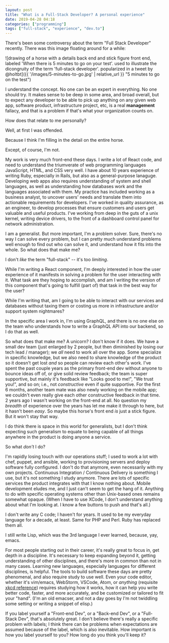 ```yaml
---
layout: post
title: "What is a Full-Stack Developer? A personal experience"
date: 2019-04-28 04:18
categories: ["programming"]
tags: ["full-stack", "experience", "dev.to"]
---
```


There's been some controversy about the term "Full Stack Developer" recently. There was this image floating around for a while:

![drawing of a horse with a details back end and stick figure front end, labeled 'When there is 5 minutes to go on your test'. used to illustrate the dicongruity of the term 'full-stack developer'. popularized in a tweet by @holtbt]({{ '/images/5-minutes-to-go.jpg' | relative_url }} "5 minutes to go on the test")

I understand the concept. No one can be an expert in everything. No one should try. It makes sense to be deep in some area, and broad overall, but to expect any developer to be able to pick up anything on any given web app, software product, infrastructure project, etc, is a real **management** fallacy, and that is a problem if that's what your organization counts on.

How does that relate to me personally?

Well, at first I was offended.

Because I think I'm filling in the detail on the entire horse.

Except, of course, I'm not.

My work is very much front-end these days. I write a lot of React code, and need to understand the triumverate of web programming languages JavaScript, HTML, and CSS very well. I have about 10 years experience of writing Ruby, especially in Rails, but also as a general-purpose lanaguge. Developing web apps also requires understanding of system and shell languages, as well as understanding how databases work and the languages associated with them. My practice has included working as a business analyst, to uncover users' needs and translate them into actionable requirements for developers. I've worked in quality assurance, as an engineer, to develop processes that ensure customers and users get valuable and useful products. I've working from deep in the guts of a unix kernel, writing device drivers, to the front of a dashboard control panel for network administration.

I am a generalist. But more important, I'm a problem solver. Sure, there's no way I can solve every problem, but I can pretty much understand problems well enough to find out who can solve it, and understand how it fits into the whole. So what does that make me?

I don't *like* the term "full-stack" -- it's too *limiting*.

While I'm writing a React component, I'm deeply interested in how the user experience of it manifests in solving a problem for the user interacting with it. What task are they hoping to accomplish, and am I writing the version of this component that's going to fulfill (part of) that task in the best way for the user?

While I'm writing that, am I going to be able to interact with our services and databases without taxing them or costing us more in infrastructure and/or support system nightmares?

In the specific area I work in, I'm using GraphQL, and there is no one else on the team who understands how to write a GraphQL API into our backend, so I do that as well.

So what does that make me? A unicorn? I don't know if it does. We have a small dev team (just enlarged by 2 people, but then diminished by losing our tech lead / manager); we *all* need to work all over the app. Some specialize in specific knowledge, but we also need to share knowledge of the product so it doesn't get lost *and* so people can review each other's work. I've spent the past couple years as the primary front-end dev without anyone to bounce ideas off of, or give solid review feedback; the team is super supportive, but mainly it's feedback like "Looks good to me!", "We trust you!", and so on; i.e., not *constructive* even if quite supportive. For the first 6 months, another team mate was also newly working on the mobile app; we couldn't even really give each other constructive feedback in that time. 2 years ago I wasn't working on the front-end at all. No question my *breadth* of experience over the years has let me make it through to here, but it hasn't been *easy*. So maybe this horse's front end *is* just a stick figure. But it won't stay that way.

I do think there is space in this world for generalists, but I don't think expecting such generalism to equate to being capable of all things anywhere in the product is doing anyone a service.

So what *don't* I do?

I'm rapidly losing touch with our operations stuff; I used to work a lot with chef, puppet, and ansible, working to provisioning servers and deploy software fully configured. I don't do that anymore, even necessarily with my own projects. Continuous Integration / Continuous Delivery is something I use, but it's not something I study anymore. There are lots of specific services the product integrates with that I know nothing about. Mobile development eludes me, and I just can't seem to get the hang of it. Anything to do with specific operating systems other than Unix-based ones remains somewhat opaque. (When I have to use XCode, I don't understand anything about what I'm looking at. I know a few buttons to push and that's all.)

I don't write any C code; I haven't for years. It used to be my everyday language for a decade, at least. Same for PHP and Perl. Ruby has replaced them all.

I still write Lisp, which was the 3rd language I ever learned, because, yay, emacs.

For most people starting out in their career, it's really great to focus in, get depth in a discipline. It's necessary to keep expanding beyond it, getting understanding of other disciplines, and there's more in common than not in many cases. Learning new languaqes, especially languages for different disciplines, is helpful. The tools to build software these days are pretty phenomenal, and also require study to use well. Even your code editor, whether it's vim/emacs, WebStorm, VSCode, Atom, or *anything* (requisite [xkcd reference](https://www.xkcd.com/378/ "_Real Programmers_ by Randall Munroe, who has something to say about ... nearly everything in my life")) requires studying how it works, how it can help you write better code, faster, and more accurately, and be customized or tailored to fit your "hand". (I'm an old emacser, and not a day goes by I'm not twiddling some setting or writing a snippet of elisp.)

If you label yourself a "Front-end Dev", or a "Back-end Dev", or a "Full-Stack Dev", that's absolutely great. I don't believe there's really a specific problem with labels; I think there can be problems when expectations are assumed because of the label, which is also inevitable. How important is how you label yourself to you? How long do you think you'll keep it?
